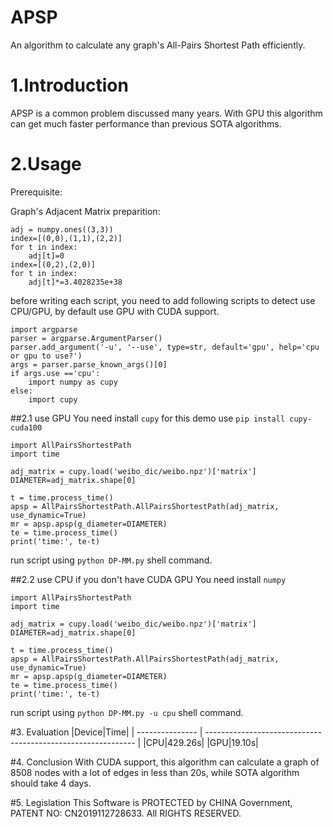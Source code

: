 # APSP
An algorithm to calculate any graph's All-Pairs Shortest Path efficiently.

# 1.Introduction
APSP is a common problem discussed many years. With GPU this algorithm can get much faster performance than previous SOTA algorithms.

# 2.Usage
Prerequisite:

Graph's Adjacent Matrix preparition:
```
adj = numpy.ones((3,3))
index=[(0,0),(1,1),(2,2)]
for t in index:
    adj[t]=0
index=[(0,2),(2,0)]
for t in index:
    adj[t]*=3.4028235e+38
```
before writing each script, you need to add following scripts to detect use CPU/GPU, by default use GPU with CUDA support.
```
import argparse
parser = argparse.ArgumentParser()
parser.add_argument('-u', '--use', type=str, default='gpu', help='cpu or gpu to use?')
args = parser.parse_known_args()[0]
if args.use =='cpu':
    import numpy as cupy
else:
    import cupy
``` 

##2.1 use GPU
You need install `cupy` for this demo use `pip install cupy-cuda100`  
```
import AllPairsShortestPath
import time

adj_matrix = cupy.load('weibo_dic/weibo.npz')['matrix']
DIAMETER=adj_matrix.shape[0]

t = time.process_time()
apsp = AllPairsShortestPath.AllPairsShortestPath(adj_matrix, use_dynamic=True)
mr = apsp.apsp(g_diameter=DIAMETER)
te = time.process_time()
print('time:', te-t)
```

run script using `python DP-MM.py` shell command.


##2.2 use CPU if you don't have CUDA GPU
You need install `numpy` 
```
import AllPairsShortestPath
import time

adj_matrix = cupy.load('weibo_dic/weibo.npz')['matrix']
DIAMETER=adj_matrix.shape[0]

t = time.process_time()
apsp = AllPairsShortestPath.AllPairsShortestPath(adj_matrix, use_dynamic=True)
mr = apsp.apsp(g_diameter=DIAMETER)
te = time.process_time()
print('time:', te-t)
```
run script using `python DP-MM.py -u cpu` shell command.

#3. Evaluation
|Device|Time|
| --------------- | ------------------------------------------------------------ |
|CPU|429.26s|
|GPU|19.10s|

#4. Conclusion
With CUDA support, this algorithm can calculate a graph of 8508 nodes with a lot of edges in less than 20s, while SOTA algorithm should take 4 days.

#5. Legislation
This Software is PROTECTED by CHINA Government, PATENT NO: CN2019112728633. All RIGHTS RESERVED.
